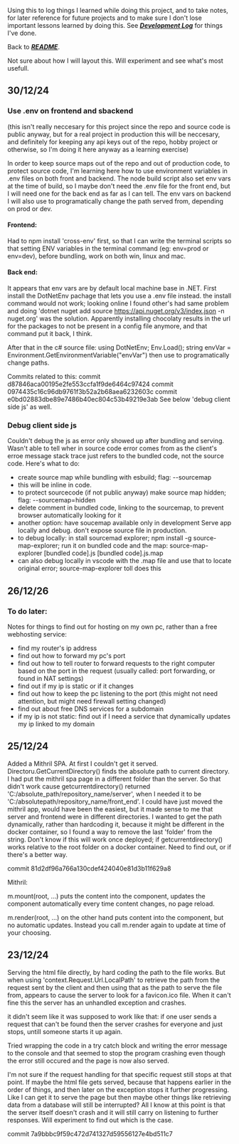 Using this to log things I learned while doing this project, and to take notes, for later reference for future projects and to make sure I don't lose important lessons learned by doing this.
See [_**Development Log**_](./development-log.md) for things I've done.

Back to [_**README**_](./README.md).

Not sure about how I will layout this. Will experiment and see what's most usefull.

## 30/12/24

### Use .env on frontend and sbackend

(this isn't really neccesary for this project since the repo and source code is public anyway, but for a real project in production this will be neccesary, and definitely for keeping any api keys out of the repo, hobby project or otherwise, so I'm doing it here anyway as a learning exercise)

In order to keep source maps out of the repo and out of production code, to protect source code, I'm learning here how to use environment variables in .env files on both front and backend. The node build script also set env vars at the time of build, so I maybe don't need the .env file for the front end, but I will need one for the back end as far as I can tell. The env vars on backend I will also use to programatically change the path served from, depending on prod or dev. 

#### Frontend:

Had to npm install 'cross-env' first, so that I can write the terminal scripts so that setting ENV variables in the terminal command (eg: env=prod or env=dev),  before bundling, work on both win, linux and mac.

#### Back end:

It appears that env vars are by default local machine base in .NET. First install the DotNetEnv pachage that lets you use a .env file instead. the install command would not work; looking online I found other's had same problem and doing 'dotnet nuget add source https://api.nuget.org/v3/index.json -n nuget.org' was the solution. Apparently installing chocolaty results in the url for the packages to not be present in a config file anymore, and that command put it back, I think.

After that in the c# source file:
using DotNetEnv;
Env.Load();
string envVar = Environment.GetEnvironmentVariable("envVar")
then use to programatically change paths.

Commits related to this:
commit d87846aca00195e2fe553ccfa1f9de6464c97424
commit 0974435c16c96db9761f3b52a2b68aea6232603c
commit e0bd02883dbe89e7486b40ec804c53b49219e3ab
See below 'debug client side js' as well.

### Debug client side js

Couldn't debug the js as error only showed up after bundling and serving. Wasn't able to tell wher in source code error comes from as the client's erroe message stack trace just refers to the bundled code, not the source code. Here's what to do:

- create source map while bundling with esbuild; flag: --sourcemap
- this will be inline in code.
- to protect sourcecode (if not public anyway) make source map hidden; flag: --sourcemap=hidden
- delete comment in bundled code, linking to the sourcemap, to prevent browser automatically looking for it
- another option: have soucemap available only in development Serve app locally and debug. don't expose source file in production.
- to debug locally: in stall sourcemad explorer; npm install -g source-map-explorer; run it on bundled code and the map: source-map-explorer [bundled code].js [bundled code].js.map
- can also debug locally in vscode with the .map file and use that to locate original error; source-map-explorer toll does this

## 26/12/26

### To do later:

Notes for things to find out for hosting on my own pc, rather than a free webhosting service:
- find my router's ip address
- find out how to forward my pc's port
- find out how to tell router to forward requests to the right computer based on the port in the request (usually called: port forwarding, or found in NAT settings)
- find out if my ip is static or if it changes
- find out how to keep the pc listening to the port (this might not need attention, but might need firewall setting changed)
- find out about free DNS services for a subdomain
- if my ip is not static: find out if I need a service that dynamically updates my ip linked to my domain

## 25/12/24

Added a Mithril SPA. At first I couldn't get it served. 
Directoru.GetCurrentDirectory() finds the absolute path to current directory. I had put the mithril spa page in a different folder than the server. So that didn't work cause getcurrentdirectory() returned 'C:/absolute_path/repository_name/server', when I needed it to be 'C:/absolutepath/repository_name/front_end'. I could have just moved the mithril app, would have been the easiest, but it made sense to me that server and frontend were in different directories. I wanted to get the path dynamically, rather than hardcoding it, because it might be different in the docker container, so I found a way to remove the last 'folder' from the string. Don't know if this will work once deployed; if getcurrentdirectory() works relative to the root folder on a docker container. Need to find out, or if there's a better way.

commit 81d2df96a766a130cdef424040e81d3b11f629a8

Mithril:

m.mount(root, ...) puts the content into the component, updates the component automatically every time content changes, no page reload.

m.render(root, ...) on the other hand puts content into the component, but no automatic updates. Instead you call m.render again to update at time of your choosing.


## 23/12/24

Serving the html file directly, by hard coding the path to the file works. But when using 'context.Request.Url.LocalPath' to retrieve the path from the request sent by the client and then using that as the path to serve the file from, appears to cause the server to look for a favicon.ico file. When it can't fine this the server has an unhandled exception and crashes.

it didn't seem like it was supposed to work like that: if one user sends a request that can't be found then the server crashes for everyone and just stops, untill someone starts it up again.

Tried wrapping the code in a try catch block and writing the error message to the console and that seemed to stop the program crashing even though the error still occured and the page is now also served.

I'm not sure if the request handling for that specific request still stops at that point. If maybe the html file gets served, because that happens earlier in the order of things, and then later on the exception stops it further progressing. Like I can get it to serve the page but then maybe other things like retrieving data from a database will still be interrupted? All I know at this point is that the server itself doesn't crash and it will still carry on listening to further responses. Will experiment to find out which is the case. 

commit 7a9bbbc9f59c472d741327d59556127e4bd511c7